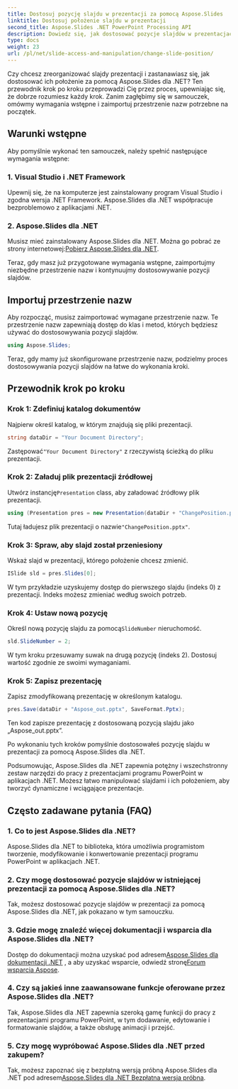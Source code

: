 ```yaml
---
title: Dostosuj pozycję slajdu w prezentacji za pomocą Aspose.Slides
linktitle: Dostosuj położenie slajdu w prezentacji
second_title: Aspose.Slides .NET PowerPoint Processing API
description: Dowiedz się, jak dostosować pozycje slajdów w prezentacjach programu PowerPoint za pomocą Aspose.Slides dla .NET. Popraw swoje umiejętności prezentacji!
type: docs
weight: 23
url: /pl/net/slide-access-and-manipulation/change-slide-position/
---
```


Czy chcesz zreorganizować slajdy prezentacji i zastanawiasz się, jak dostosować ich położenie za pomocą Aspose.Slides dla .NET? Ten przewodnik krok po kroku przeprowadzi Cię przez proces, upewniając się, że dobrze rozumiesz każdy krok. Zanim zagłębimy się w samouczek, omówmy wymagania wstępne i zaimportuj przestrzenie nazw potrzebne na początek.

## Warunki wstępne

Aby pomyślnie wykonać ten samouczek, należy spełnić następujące wymagania wstępne:

### 1. Visual Studio i .NET Framework

Upewnij się, że na komputerze jest zainstalowany program Visual Studio i zgodna wersja .NET Framework. Aspose.Slides dla .NET współpracuje bezproblemowo z aplikacjami .NET.

### 2. Aspose.Slides dla .NET

 Musisz mieć zainstalowany Aspose.Slides dla .NET. Można go pobrać ze strony internetowej:[Pobierz Aspose.Slides dla .NET](https://releases.aspose.com/slides/net/).

Teraz, gdy masz już przygotowane wymagania wstępne, zaimportujmy niezbędne przestrzenie nazw i kontynuujmy dostosowywanie pozycji slajdów.

## Importuj przestrzenie nazw

Aby rozpocząć, musisz zaimportować wymagane przestrzenie nazw. Te przestrzenie nazw zapewniają dostęp do klas i metod, których będziesz używać do dostosowywania pozycji slajdów.

```csharp
using Aspose.Slides;
```

Teraz, gdy mamy już skonfigurowane przestrzenie nazw, podzielmy proces dostosowywania pozycji slajdów na łatwe do wykonania kroki.

## Przewodnik krok po kroku

### Krok 1: Zdefiniuj katalog dokumentów

Najpierw określ katalog, w którym znajdują się pliki prezentacji.

```csharp
string dataDir = "Your Document Directory";
```

 Zastępować`"Your Document Directory"` z rzeczywistą ścieżką do pliku prezentacji.

### Krok 2: Załaduj plik prezentacji źródłowej

 Utwórz instancję`Presentation` class, aby załadować źródłowy plik prezentacji.

```csharp
using (Presentation pres = new Presentation(dataDir + "ChangePosition.pptx"))
```

 Tutaj ładujesz plik prezentacji o nazwie`"ChangePosition.pptx"`.

### Krok 3: Spraw, aby slajd został przeniesiony

Wskaż slajd w prezentacji, którego położenie chcesz zmienić.

```csharp
ISlide sld = pres.Slides[0];
```

W tym przykładzie uzyskujemy dostęp do pierwszego slajdu (indeks 0) z prezentacji. Indeks możesz zmieniać według swoich potrzeb.

### Krok 4: Ustaw nową pozycję

 Określ nową pozycję slajdu za pomocą`SlideNumber` nieruchomość.

```csharp
sld.SlideNumber = 2;
```

W tym kroku przesuwamy suwak na drugą pozycję (indeks 2). Dostosuj wartość zgodnie ze swoimi wymaganiami.

### Krok 5: Zapisz prezentację

Zapisz zmodyfikowaną prezentację w określonym katalogu.

```csharp
pres.Save(dataDir + "Aspose_out.pptx", SaveFormat.Pptx);
```

Ten kod zapisze prezentację z dostosowaną pozycją slajdu jako „Aspose_out.pptx”.

Po wykonaniu tych kroków pomyślnie dostosowałeś pozycję slajdu w prezentacji za pomocą Aspose.Slides dla .NET.

Podsumowując, Aspose.Slides dla .NET zapewnia potężny i wszechstronny zestaw narzędzi do pracy z prezentacjami programu PowerPoint w aplikacjach .NET. Możesz łatwo manipulować slajdami i ich położeniem, aby tworzyć dynamiczne i wciągające prezentacje.

## Często zadawane pytania (FAQ)

### 1. Co to jest Aspose.Slides dla .NET?

Aspose.Slides dla .NET to biblioteka, która umożliwia programistom tworzenie, modyfikowanie i konwertowanie prezentacji programu PowerPoint w aplikacjach .NET.

### 2. Czy mogę dostosować pozycje slajdów w istniejącej prezentacji za pomocą Aspose.Slides dla .NET?

Tak, możesz dostosować pozycje slajdów w prezentacji za pomocą Aspose.Slides dla .NET, jak pokazano w tym samouczku.

### 3. Gdzie mogę znaleźć więcej dokumentacji i wsparcia dla Aspose.Slides dla .NET?

 Dostęp do dokumentacji można uzyskać pod adresem[Aspose.Slides dla dokumentacji .NET](https://reference.aspose.com/slides/net/) , a aby uzyskać wsparcie, odwiedź stronę[Forum wsparcia Aspose](https://forum.aspose.com/).

### 4. Czy są jakieś inne zaawansowane funkcje oferowane przez Aspose.Slides dla .NET?

Tak, Aspose.Slides dla .NET zapewnia szeroką gamę funkcji do pracy z prezentacjami programu PowerPoint, w tym dodawanie, edytowanie i formatowanie slajdów, a także obsługę animacji i przejść.

### 5. Czy mogę wypróbować Aspose.Slides dla .NET przed zakupem?

 Tak, możesz zapoznać się z bezpłatną wersją próbną Aspose.Slides dla .NET pod adresem[Aspose.Slides dla .NET Bezpłatna wersja próbna](https://releases.aspose.com/).